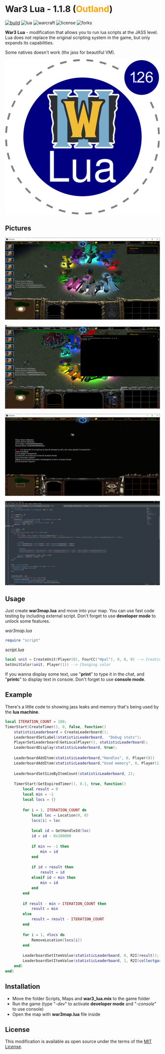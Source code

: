 # War3 Lua - 1.1.8 (<span style="color:orange">Outland</span>)

[![build](https://github.com/Ev3nt/war3_lua/actions/workflows/build.yml/badge.svg)](https://github.com/Ev3nt/war3_lua/actions/workflows/build.yml)
![lua](https://img.shields.io/badge/lua-v5.4.4-blue)
![warcraft](https://img.shields.io/badge/warcraft-1.26a-darkgreen)
![license](https://img.shields.io/github/license/Ev3nt/war3_lua?color=green)
![forks](https://img.shields.io/github/forks/Ev3nt/war3_lua?style=social)

**War3 Lua** - modification that allows you to run lua scripts at the JASS level. Lua does not replace the original scripting system in the game, but only expands its capabilities.

Some natives doesn't work (thx jass for beautiful VM).

![](./war3_lua.png)


## Pictures

![](./Pictures/1.png)

![](./Pictures/2.png)

![](./Pictures/3.png)

![](./Pictures/4.png)

## Usage
Just create **war3map.lua** and move into your map. You can use fast code testing by including external script. Don't forget to use **developer mode** to unlock some features.

*war3map.lua*
```lua
require "script"
```

*script.lua*
```lua
local unit = CreateUnit(Player(0), FourCC("Hpal"), 0, 0, 0) --> Creating unit
SetUnitColor(unit, Player(1)) --> Changing color
```

If you wanna display some text, use "**print**" to type it in the chat, and "**printc**" to display text in console. Don't forget to use **console mode**.

## Example

There's a little code to showing jass leaks and memory that's being used by the **lua machine**.

```lua
local ITERATION_COUNT = 100;
TimerStart(CreateTimer(), 0, false, function()
	statisticLeaderboard = CreateLeaderboard();
	LeaderboardSetLabel(statisticLeaderboard,  "Debug stats");
	PlayerSetLeaderboard(GetLocalPlayer(), statisticLeaderboard);
	LeaderboardDisplay(statisticLeaderboard, true);

	LeaderboardAddItem(statisticLeaderboard,"Handles", 0, Player(0))
	LeaderboardAddItem(statisticLeaderboard,"Used memory", 0, Player(1))

	LeaderboardSetSizeByItemCount(statisticLeaderboard, 2);

	TimerStart(GetExpiredTimer(), 0.1, true, function()
		local result = 0
		local min = -1
		local locs = {}

		for i = 1, ITERATION_COUNT do
			local loc = Location(0, 0)
			locs[i] = loc
	      
	       	local id = GetHandleId(loc)
	       	id = id - 0x100000

	       	if min == -1 then
				min = id
			end
			
			if id > result then
				result = id
			elseif id < min then
				min = id
			end
		end

		if result - min > ITERATION_COUNT then
			result = min
		else
			result = result - ITERATION_COUNT
		end

		for i = 1, #locs do
			RemoveLocation(locs[i])
		end

		LeaderboardSetItemValue(statisticLeaderboard, 0, R2I(result));
    	LeaderboardSetItemValue(statisticLeaderboard, 1, R2I(collectgarbage("count")));
	end)
end)
```

## Installation
* Move the folder Scripts, Maps and **war3_lua.mix** to the game folder
* Run the game (type "*-dev*" to activate **developer mode** and "*-console*" to use console)
* Open the map with **war3map.lua** file inside

## License

This modification is available as open source under the terms of the [MIT License](https://github.com/Ev3nt/war3_lua/blob/master/LICENSE.md).